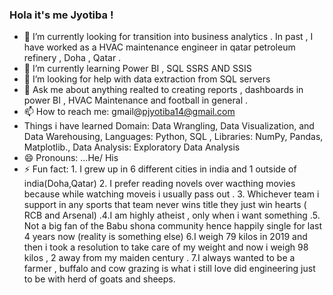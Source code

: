 ### Hola it's me Jyotiba  ! 

- 🔭 I’m currently looking for transition into business analytics  . In past , I have worked as a HVAC maintenance engineer in qatar petroleum refinery , Doha , Qatar  .
- 🌱 I’m currently learning Power BI , SQL SSRS AND SSIS 
- 🤔 I’m looking for help with data extraction from SQL servers 
- 💬 Ask me about anything realted to creating reports , dashboards in power BI , HVAC Maintenance and football in general . 
- 📫 How to reach me: gmail@pjyotiba14@gmail.com
- Things i have learned 
            Domain: Data Wrangling, Data Visualization, and Data Warehousing, 
            Languages: Python, SQL ,
            Libraries: NumPy, Pandas, Matplotlib.,
            Data Analysis: Exploratory Data Analysis
- 😄 Pronouns: ...He/ His
- ⚡ Fun fact: 1. I grew up in 6 different cities in india and 1 outside of india(Doha,Qatar) 2. I prefer reading novels over wacthing movies because while watching moveis i usually pass out . 3. Whichever team i support in any sports that team never wins title they just win hearts ( RCB and Arsenal) .4.I am highly atheist , only when i want something  .5. Not a big fan of the Babu shona community hence happily single for last 4 years now (reality is something else)  6.I weigh 79 kilos in 2019 and then i took a resolution to take care of my weight and now i weigh 98 kilos , 2 away from my maiden century .  7.I always wanted to be a farmer , buffalo and cow grazing is what i still love did engineering just to be with herd of goats and sheeps.
